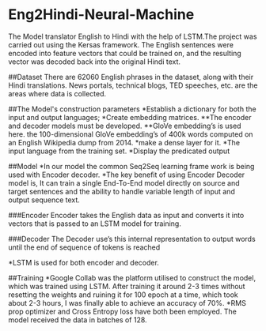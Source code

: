 # Eng2Hindi-Neural-Machine
The Model translator English to Hindi with the help of LSTM.The project was carried out using the Kersas framework. The English sentences were encoded into feature vectors that could be trained on, and the resulting vector was decoded back into the original Hindi text.

##Dataset
There are 62060 English phrases in the dataset, along with their Hindi translations. News portals, technical blogs, TED speeches, etc. are the areas where data is collected.

##The Model's construction parameters
*Establish a dictionary for both the input and output languages; 
*Create embedding matrices.
**The encoder and decoder models must be developed.
**GloVe embedding’s is used here. the 100-dimensional GloVe embedding’s of 400k words computed on an English Wikipedia dump from 2014. 
*make a dense layer for it.
*The input language from the training set.
*Display the predicated output 

##Model 
*In our model the common Seq2Seq learning frame work is being used with Encoder decoder.
*The key benefit of using Encoder Decoder model is, It can train a single End-To-End model directly on source and target sentences and the ability to handle variable length of input and output sequence text.

###Encoder
Encoder takes the English data as input and converts it into vectors that is passed to an LSTM model for training. 
	
###Decoder
  The Decoder use’s this internal representation to output words until the end of sequence of tokens is reached
  
  *LSTM is used for both encoder and decoder.

##Training 
*Google Collab was the platform utilised to construct the model, which was trained using LSTM. After training it around 2-3 times without resetting the weights and ruining it for 100 epoch at a time, which took about 2-3 hours, I was finally able to achieve an accuracy of 70%.
*RMS prop optimizer and Cross Entropy loss have both been employed. The model received the data in batches of 128.
